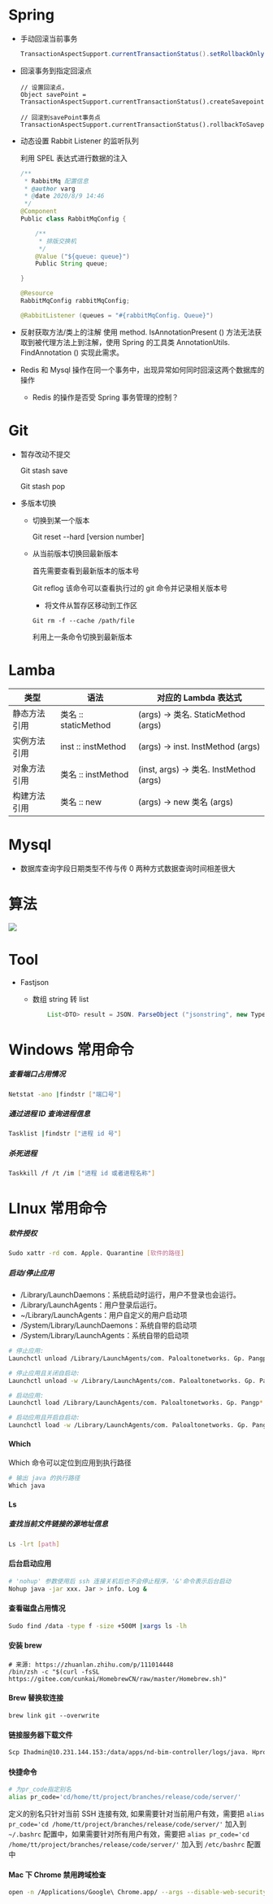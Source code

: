 # Spring

- 手动回滚当前事务

  ```java
  TransactionAspectSupport.currentTransactionStatus().setRollbackOnly();
  ```
  
- 回滚事务到指定回滚点

  ```
  // 设置回滚点，
  Object savePoint = TransactionAspectSupport.currentTransactionStatus().createSavepoint();  
  
  // 回滚到savePoint事务点
  TransactionAspectSupport.currentTransactionStatus().rollbackToSavepoint(savePoint);
  ```

- 动态设置 Rabbit Listener 的监听队列

  利用 SPEL 表达式进行数据的注入

  ~~~java
  /**
   * RabbitMq 配置信息
   * @author varg
   * @date 2020/8/9 14:46
   */
  @Component
  Public class RabbitMqConfig {
  
      /**
       * 排版交换机
       */
      @Value ("${queue: queue}")
      Public String queue;
  
  }
  
  @Resource
  RabbitMqConfig rabbitMqConfig;
  
  @RabbitListener (queues = "#{rabbitMqConfig. Queue}")
  ~~~

- 反射获取方法/类上的注解
	使用 method. IsAnnotationPresent () 方法无法获取到被代理方法上到注解，使用 Spring 的工具类 AnnotationUtils. FindAnnotation () 实现此需求。

- Redis 和 Mysql 操作在同一个事务中，出现异常如何同时回滚这两个数据库的操作

  - Redis 的操作是否受 Spring 事务管理的控制？

# Git

- 暂存改动不提交

  Git stash save

  Git stash pop

- 多版本切换

  - 切换到某一个版本

    Git reset --hard [version number]

  - 从当前版本切换回最新版本

    首先需要查看到最新版本的版本号

    Git reflog 该命令可以查看执行过的 git 命令并记录相关版本号
	
	- 将文件从暂存区移动到工作区
	~~~shell
	Git rm -f --cache /path/file
	~~~

    利用上一条命令切换到最新版本

# Lamba

| 类型         | 语法               | 对应的 Lambda 表达式                   |
| ------------ | ------------------ | ------------------------------------ |
| 静态方法引用 | 类名 :: staticMethod | (args) -> 类名. StaticMethod (args)    |
| 实例方法引用 | inst :: instMethod   | (args) -> inst. InstMethod (args)      |
| 对象方法引用 | 类名 :: instMethod   | (inst, args) -> 类名. InstMethod (args) |
| 构建方法引用 | 类名 :: new          | (args) -> new 类名 (args)             |



# Mysql

- 数据库查询字段日期类型不传与传 0 两种方式数据查询时间相差很大

  

# 算法

![](https://varg-my-images.oss-cn-beijing.aliyuncs.com/img/20201110174742.png)



# Tool

- Fastjson

  - 数组 string 转 list

    ~~~java
    	List<DTO> result = JSON. ParseObject ("jsonstring", new TypeReference<List<DTO>>() {});
    ~~~

    

# Windows 常用命令

##### 查看端口占用情况

~~~bash
Netstat -ano |findstr ["端口号"]
~~~

##### 通过进程 ID 查询进程信息

~~~bash
Tasklist |findstr ["进程 id 号"]
~~~

##### 杀死进程

~~~bash
Taskkill /f /t /im ["进程 id 或者进程名称"]
~~~

# LInux 常用命令

##### 软件授权

~~~bash
Sudo xattr -rd com. Apple. Quarantine [软件的路径]
~~~

##### 启动/停止应用

-   /Library/LaunchDaemons：系统启动时运行，用户不登录也会运行。
-   /Library/LaunchAgents：用户登录后运行。
-   ~/Library/LaunchAgents：用户自定义的用户启动项
-   /System/Library/LaunchDaemons：系统自带的启动项
-   /System/Library/LaunchAgents：系统自带的启动项

~~~bash
# 停止应用: 
Launchctl unload /Library/LaunchAgents/com. Paloaltonetworks. Gp. Pangp*

# 停止应用且关闭自启动:
Launchctl unload -w /Library/LaunchAgents/com. Paloaltonetworks. Gp. Pangp*

# 启动应用: 
Launchctl load /Library/LaunchAgents/com. Paloaltonetworks. Gp. Pangp*

# 启动应用且开启自启动: 
Launchctl load -w /Library/LaunchAgents/com. Paloaltonetworks. Gp. Pangp*
~~~

#### Which
Which 命令可以定位到应用到执行路径
~~~bash
# 输出 java 的执行路径
Which java
~~~

#### Ls
##### 查找当前文件链接的源地址信息
~~~bash
Ls -lrt [path]
~~~

#### 后台启动应用
~~~bash
# 'nohup' 参数使用后 ssh 连接关机后也不会停止程序，'&'命令表示后台启动
Nohup java -jar xxx. Jar > info. Log &
~~~

#### 查看磁盘占用情况
~~~bash
Sudo find /data -type f -size +500M |xargs ls -lh
~~~

#### 安装 brew
```shell
# 来源: https://zhuanlan.zhihu.com/p/111014448
/bin/zsh -c "$(curl -fsSL https://gitee.com/cunkai/HomebrewCN/raw/master/Homebrew.sh)"
```

#### Brew 替换软连接
```shell
brew link git --overwrite
```

#### 链接服务器下载文件

~~~bash
Scp Ihadmin@10.231.144.153:/data/apps/nd-bim-controller/logs/java. Hprof /users/admin/Downloads
~~~

#### 快捷命令

```bash
# 为pr_code指定别名
alias pr_code='cd/home/tt/project/branches/release/code/server/'
```

定义的别名只针对当前 SSH 连接有效, 如果需要针对当前用户有效，需要把 `alias pr_code='cd /home/tt/project/branches/release/code/server/'` 加入到 `~/.bashrc` 配置中，如果需要针对所有用户有效，需要把 `alias pr_code='cd /home/tt/project/branches/release/code/server/'` 加入到 `/etc/bashrc` 配置中

#### Mac 下 Chrome 禁用跨域检查
```bash
open -n /Applications/Google\ Chrome.app/ --args --disable-web-security  --user-data-dir=/userDirectory
```

